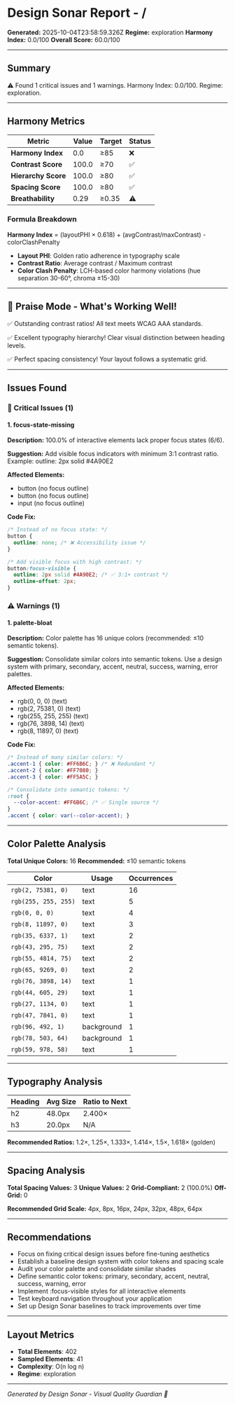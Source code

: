 # Design Sonar Report - /

**Generated:** 2025-10-04T23:58:59.326Z
**Regime:** exploration
**Harmony Index:** 0.0/100
**Overall Score:** 60.0/100

---

## Summary

⚠️ Found 1 critical issues and 1 warnings. Harmony Index: 0.0/100. Regime: exploration.

---

## Harmony Metrics

| Metric | Value | Target | Status |
|--------|-------|--------|--------|
| **Harmony Index** | 0.0 | ≥85 | ❌ |
| **Contrast Score** | 100.0 | ≥70 | ✅ |
| **Hierarchy Score** | 100.0 | ≥80 | ✅ |
| **Spacing Score** | 100.0 | ≥80 | ✅ |
| **Breathability** | 0.29 | ≥0.35 | ⚠️ |

### Formula Breakdown

**Harmony Index** = (layoutPHI × 0.618) + (avgContrast/maxContrast) - colorClashPenalty

- **Layout PHI**: Golden ratio adherence in typography scale
- **Contrast Ratio**: Average contrast / Maximum contrast
- **Color Clash Penalty**: LCH-based color harmony violations (hue separation 30-60°, chroma ±15-30)

---
## 🎉 Praise Mode - What's Working Well!

✅ Outstanding contrast ratios! All text meets WCAG AAA standards.

✅ Excellent typography hierarchy! Clear visual distinction between heading levels.

✅ Perfect spacing consistency! Your layout follows a systematic grid.

---

## Issues Found

### 🔴 Critical Issues (1)

#### 1. focus-state-missing

**Description:** 100.0% of interactive elements lack proper focus states (6/6).

**Suggestion:** Add visible focus indicators with minimum 3:1 contrast ratio. Example: outline: 2px solid #4A90E2

**Affected Elements:**
- button (no focus outline)
- button (no focus outline)
- input (no focus outline)

**Code Fix:**

```css
/* Instead of no focus state: */
button {
  outline: none; /* ❌ Accessibility issue */
}

/* Add visible focus with high contrast: */
button:focus-visible {
  outline: 2px solid #4A90E2; /* ✅ 3:1+ contrast */
  outline-offset: 2px;
}
```

### ⚠️ Warnings (1)

#### 1. palette-bloat

**Description:** Color palette has 16 unique colors (recommended: ≤10 semantic tokens).

**Suggestion:** Consolidate similar colors into semantic tokens. Use a design system with primary, secondary, accent, neutral, success, warning, error palettes.

**Affected Elements:**
- rgb(0, 0, 0) (text)
- rgb(2, 75381, 0) (text)
- rgb(255, 255, 255) (text)
- rgb(76, 3898, 14) (text)
- rgb(8, 11897, 0) (text)

**Code Fix:**

```css
/* Instead of many similar colors: */
.accent-1 { color: #FF6B6C; } /* ❌ Redundant */
.accent-2 { color: #FF7080; }
.accent-3 { color: #FF5A5C; }

/* Consolidate into semantic tokens: */
:root {
  --color-accent: #FF6B6C; /* ✅ Single source */
}
.accent { color: var(--color-accent); }
```

---

## Color Palette Analysis

**Total Unique Colors:** 16
**Recommended:** ≤10 semantic tokens

| Color | Usage | Occurrences |
|-------|-------|-------------|
| `rgb(2, 75381, 0)` | text | 16 |
| `rgb(255, 255, 255)` | text | 5 |
| `rgb(0, 0, 0)` | text | 4 |
| `rgb(8, 11897, 0)` | text | 3 |
| `rgb(35, 6337, 1)` | text | 2 |
| `rgb(43, 295, 75)` | text | 2 |
| `rgb(55, 4814, 75)` | text | 2 |
| `rgb(65, 9269, 0)` | text | 2 |
| `rgb(76, 3898, 14)` | text | 1 |
| `rgb(44, 605, 29)` | text | 1 |
| `rgb(27, 1134, 0)` | text | 1 |
| `rgb(47, 7841, 0)` | text | 1 |
| `rgb(96, 492, 1)` | background | 1 |
| `rgb(78, 503, 64)` | background | 1 |
| `rgb(59, 978, 58)` | text | 1 |

---

## Typography Analysis

| Heading | Avg Size | Ratio to Next |
|---------|----------|---------------|
| h2 | 48.0px | 2.400× |
| h3 | 20.0px | N/A |

**Recommended Ratios:** 1.2×, 1.25×, 1.333×, 1.414×, 1.5×, 1.618× (golden)

---

## Spacing Analysis

**Total Spacing Values:** 3
**Unique Values:** 2
**Grid-Compliant:** 2 (100.0%)
**Off-Grid:** 0

**Recommended Grid Scale:** 4px, 8px, 16px, 24px, 32px, 48px, 64px

---

## Recommendations

- Focus on fixing critical design issues before fine-tuning aesthetics
- Establish a baseline design system with color tokens and spacing scale
- Audit your color palette and consolidate similar shades
- Define semantic color tokens: primary, secondary, accent, neutral, success, warning, error
- Implement :focus-visible styles for all interactive elements
- Test keyboard navigation throughout your application
- Set up Design Sonar baselines to track improvements over time

---

## Layout Metrics

- **Total Elements**: 402
- **Sampled Elements**: 41
- **Complexity**: O(n log n)
- **Regime**: exploration

---

*Generated by Design Sonar - Visual Quality Guardian 🎨*
